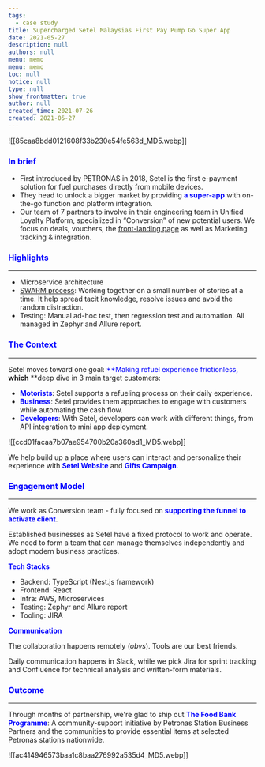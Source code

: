 ```yaml
---
tags: 
  - case study
title: Supercharged Setel Malaysias First Pay Pump Go Super App
date: 2021-05-27
description: null
authors: null
menu: memo
menu: memo
toc: null
notice: null
type: null
show_frontmatter: true
author: null
created_time: 2021-07-26
created: 2021-05-27
---
```


![[85caa8bdd0121608f33b230e54fe563d_MD5.webp]]

### <span style='color:blue'>In brief</span>

* First introduced by PETRONAS in 2018, Setel is the first e-payment solution for fuel purchases directly from mobile devices.
* They head to unlock a bigger market by providing <span style='color:blue'>**a super-app**</span> with on-the-go function and platform integration.
* Our team of 7 partners to involve in their engineering team in Unified Loyalty Platform, specialized in “Conversion” of new potential users. We focus on deals, vouchers, the [front-landing page](https://www.setel.com/) as well as Marketing tracking & integration.

### <span style='color:blue'>Highlights</span>

---

<!-- column_list 8bea7baf-219e-4c87-a823-45768b0fa015 -->

<!-- column a9d8f743-cdec-499f-8888-8c3890ec7db9 -->

* Microservice architecture
* [SWARM process](https://open.nytimes.com/scrum-swarm-sprint-how-to-take-the-agile-process-and-make-it-your-own-b6416793ff7e): Working together on a small number of stories at a time. It help spread tacit knowledge, resolve issues and avoid the random distraction.
* Testing: Manual ad-hoc test, then regression test and automation. All managed in Zephyr and Allure report.

<!-- column fe9baf85-c691-40d2-aeca-6e027b12010d -->


### <span style='color:blue'>The Context</span>

---

<!-- column_list 98f5ac43-3489-4b39-8e4b-eda74a35cce0 -->

<!-- column 512c01ef-806c-44e4-b4cb-7cb3c5fe6676 -->

Setel moves toward one goal: <span style='color:blue'>**Making refuel experience frictionless, **</span>which<span style='color:blue'>** **</span>deep dive in 3 main target customers:

* <span style='color:blue'>**Motorists**</span>: Setel supports a refueling process on their daily experience. 
* <span style='color:blue'>**Business**</span>: Setel provides them approaches to engage with customers while automating the cash flow.
* <span style='color:blue'>**Developers**</span>: With Setel, developers can work with different things, from API integration to mini app deployment. 

<!-- column f5836528-3759-4ce4-8ce5-cbb13819cec2 -->

![[ccd01facaa7b07ae954700b20a360ad1_MD5.webp]]

We help build up a place where users can interact and personalize their experience with <span style='color:blue'>**Setel Website**</span> and <span style='color:blue'>**Gifts Campaign**</span>.


### <span style='color:blue'>**Engagement Model**</span>

---

We work as Conversion team - fully focused on <span style='color:blue'>**supporting the funnel to activate client**</span>.

Established businesses as Setel have a fixed protocol to work and operate. We need to form a team that can manage themselves independently and adopt modern business practices. 


<!-- column_list 9fbbdc34-47ac-4799-9537-ec28d84858f0 -->

<!-- column 15c665d6-4329-4e0e-978c-fcf860e535b5 -->

<span style='color:blue'>**Tech Stacks**</span>

* Backend: TypeScript (Nest.js framework)
* Frontend: React
* Infra: AWS, Microservices
* Testing: Zephyr and Allure report
* Tooling: JIRA

<!-- column 76190bcc-d7dc-4530-bb65-fbd4687403dd -->

<span style='color:blue'>**Communication**</span>

The collaboration happens remotely (*obvs*). Tools are our best friends. 

Daily communication happens in Slack, while we pick Jira for sprint tracking and Confluence for technical analysis and written-form materials.


### <span style='color:blue'>**Outcome**</span>

---

Through months of partnership, we're glad to ship out <span style='color:blue'>**The Food Bank Programme**</span>: A community-support initiative by Petronas Station Business Partners and the communities to provide essential items at selected Petronas stations nationwide. 


![[ac414946573baa1c8baa276992a535d4_MD5.webp]]



